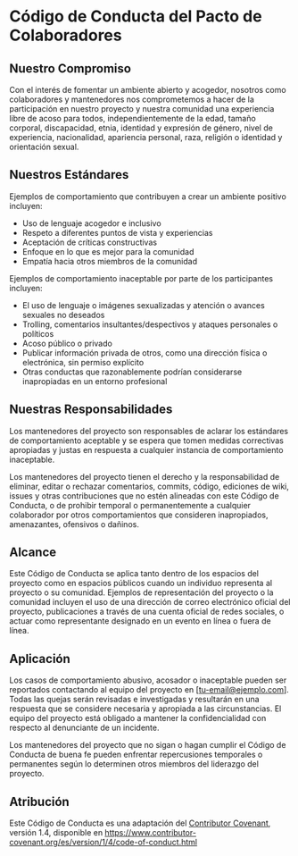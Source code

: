 # Código de Conducta del Pacto de Colaboradores

## Nuestro Compromiso

Con el interés de fomentar un ambiente abierto y acogedor, nosotros como colaboradores y mantenedores nos comprometemos a hacer de la participación en nuestro proyecto y nuestra comunidad una experiencia libre de acoso para todos, independientemente de la edad, tamaño corporal, discapacidad, etnia, identidad y expresión de género, nivel de experiencia, nacionalidad, apariencia personal, raza, religión o identidad y orientación sexual.

## Nuestros Estándares

Ejemplos de comportamiento que contribuyen a crear un ambiente positivo incluyen:

- Uso de lenguaje acogedor e inclusivo
- Respeto a diferentes puntos de vista y experiencias
- Aceptación de críticas constructivas
- Enfoque en lo que es mejor para la comunidad
- Empatía hacia otros miembros de la comunidad

Ejemplos de comportamiento inaceptable por parte de los participantes incluyen:

- El uso de lenguaje o imágenes sexualizadas y atención o avances sexuales no deseados
- Trolling, comentarios insultantes/despectivos y ataques personales o políticos
- Acoso público o privado
- Publicar información privada de otros, como una dirección física o electrónica, sin permiso explícito
- Otras conductas que razonablemente podrían considerarse inapropiadas en un entorno profesional

## Nuestras Responsabilidades

Los mantenedores del proyecto son responsables de aclarar los estándares de comportamiento aceptable y se espera que tomen medidas correctivas apropiadas y justas en respuesta a cualquier instancia de comportamiento inaceptable.

Los mantenedores del proyecto tienen el derecho y la responsabilidad de eliminar, editar o rechazar comentarios, commits, código, ediciones de wiki, issues y otras contribuciones que no estén alineadas con este Código de Conducta, o de prohibir temporal o permanentemente a cualquier colaborador por otros comportamientos que consideren inapropiados, amenazantes, ofensivos o dañinos.

## Alcance

Este Código de Conducta se aplica tanto dentro de los espacios del proyecto como en espacios públicos cuando un individuo representa al proyecto o su comunidad. Ejemplos de representación del proyecto o la comunidad incluyen el uso de una dirección de correo electrónico oficial del proyecto, publicaciones a través de una cuenta oficial de redes sociales, o actuar como representante designado en un evento en línea o fuera de línea.

## Aplicación

Los casos de comportamiento abusivo, acosador o inaceptable pueden ser reportados contactando al equipo del proyecto en [tu-email@ejemplo.com]. Todas las quejas serán revisadas e investigadas y resultarán en una respuesta que se considere necesaria y apropiada a las circunstancias. El equipo del proyecto está obligado a mantener la confidencialidad con respecto al denunciante de un incidente.

Los mantenedores del proyecto que no sigan o hagan cumplir el Código de Conducta de buena fe pueden enfrentar repercusiones temporales o permanentes según lo determinen otros miembros del liderazgo del proyecto.

## Atribución

Este Código de Conducta es una adaptación del [Contributor Covenant](https://www.contributor-covenant.org), versión 1.4, disponible en https://www.contributor-covenant.org/es/version/1/4/code-of-conduct.html
